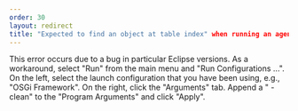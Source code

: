 ```yaml
---
order: 30
layout: redirect
title: "Expected to find an object at table index" when running an agent or application
---
```


This error occurs due to a bug in particular Eclipse versions. As a workaround, select "Run" from the main menu and "Run Configurations ...". On the left, select the launch configuration that you have been using, e.g., "OSGi Framework". On the right, click the "Arguments" tab. Append a " -clean" to the "Program Arguments" and click "Apply".